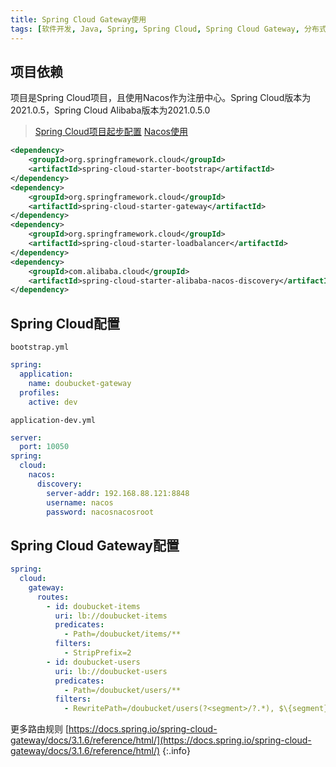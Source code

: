 ```yaml
---
title: Spring Cloud Gateway使用
tags: [软件开发, Java, Spring, Spring Cloud, Spring Cloud Gateway, 分布式系统]
---
```


## 项目依赖

项目是Spring Cloud项目，且使用Nacos作为注册中心。Spring Cloud版本为2021.0.5，Spring Cloud Alibaba版本为2021.0.5.0

> [Spring Cloud项目起步配置](https://blog.oliverclio.com/2018/05/27/Spring-Cloud%E9%A1%B9%E7%9B%AE%E8%B5%B7%E6%AD%A5%E9%85%8D%E7%BD%AE.html)
> [Nacos使用](https://blog.oliverclio.com/2020/11/15/Nacos%E4%BD%BF%E7%94%A8.html)

```xml
<dependency>  
    <groupId>org.springframework.cloud</groupId>  
    <artifactId>spring-cloud-starter-bootstrap</artifactId>  
</dependency>  
<dependency>  
    <groupId>org.springframework.cloud</groupId>  
    <artifactId>spring-cloud-starter-gateway</artifactId>  
</dependency>
<dependency>  
    <groupId>org.springframework.cloud</groupId>  
    <artifactId>spring-cloud-starter-loadbalancer</artifactId>  
</dependency>
<dependency>  
    <groupId>com.alibaba.cloud</groupId>  
    <artifactId>spring-cloud-starter-alibaba-nacos-discovery</artifactId>  
</dependency>
```

## Spring Cloud配置

`bootstrap.yml`

```yml
spring:  
  application:  
    name: doubucket-gateway  
  profiles:  
    active: dev
```

`application-dev.yml`

```yml
server:  
  port: 10050  
spring:  
  cloud:  
    nacos:  
      discovery:  
        server-addr: 192.168.88.121:8848  
        username: nacos  
        password: nacosnacosroot
```

## Spring Cloud Gateway配置

```yml
spring:  
  cloud:  
    gateway:  
      routes:  
        - id: doubucket-items  
          uri: lb://doubucket-items  
          predicates:  
            - Path=/doubucket/items/**  
          filters:  
            - StripPrefix=2
        - id: doubucket-users  
          uri: lb://doubucket-users  
          predicates:  
            - Path=/doubucket/users/**  
          filters:  
            - RewritePath=/doubucket/users(?<segment>/?.*), $\{segment}
```

更多路由规则
[https://docs.spring.io/spring-cloud-gateway/docs/3.1.6/reference/html/](https://docs.spring.io/spring-cloud-gateway/docs/3.1.6/reference/html/)
{:.info}